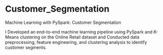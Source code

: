 # Customer_Segmentation


Machine Learning with PySpark: Customer Segmentation 

I Developed an end-to-end machine learning pipeline using PySpark and K-Means clustering on the Online Retail dataset and Conducted data preprocessing, feature engineering, and clustering analysis to identify customer segments.


